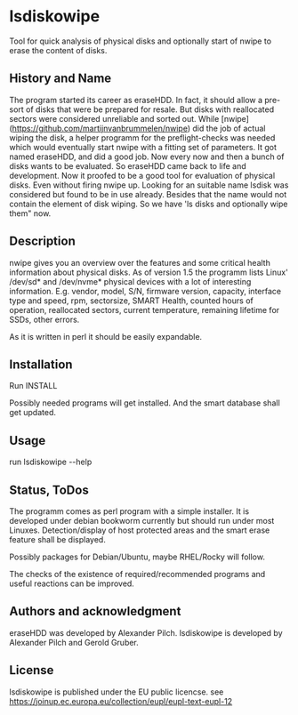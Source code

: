 # lsdiskowipe
Tool for quick analysis of physical disks and optionally start of nwipe to erase the content of disks.

## History and Name
The program started its career as eraseHDD. In fact, it should allow a pre-sort of disks that were be prepared for resale.
But disks with reallocated sectors were considered unreliable and sorted out. While [nwipe] (https://github.com/martijnvanbrummelen/nwipe) did the job of actual wiping
the disk, a helper programm for the preflight-checks was needed which would eventually start nwipe with a fitting set of
parameters.
It got named eraseHDD, and did a good job.
Now every now and then a bunch of disks wants to be evaluated. So eraseHDD came back to life and development.
Now it proofed to be a good tool for evaluation of physical disks. Even without firing nwipe up.
Looking for an suitable name lsdisk was considered but found to be in use already. Besides that the name would not contain
the element of disk wiping.
So we have 'ls disks and optionally wipe them" now.

## Description
nwipe gives you an overview over the features and some critical health information about physical disks.
As of version 1.5 the programm lists Linux' /dev/sd* and /dev/nvme* physical devices with a lot of interesting information.
E.g. vendor, model, S/N, firmware version, capacity, interface type and speed, rpm, sectorsize, SMART Health, counted hours of operation,
reallocated sectors, current temperature, remaining lifetime for SSDs, other errors.

As it is written in perl it should be easily expandable.

## Installation
Run INSTALL

Possibly needed programs will get installed.
And the smart database shall get updated.

## Usage
run lsdiskowipe --help

## Status, ToDos
The programm comes as perl program with a simple installer.
It is developed under debian bookworm currently but should run under most Linuxes.
Detection/display of host protected areas and the smart erase feature shall be displayed.

Possibly packages for Debian/Ubuntu, maybe RHEL/Rocky will follow.

The checks of the existence of required/recommended programs and useful reactions can be improved.

## Authors and acknowledgment
eraseHDD was developed by Alexander Pilch.
lsdiskowipe is developed by Alexander Pilch and Gerold Gruber.
 
## License
lsdiskowipe is published under the EU public licencse.
see https://joinup.ec.europa.eu/collection/eupl/eupl-text-eupl-12


